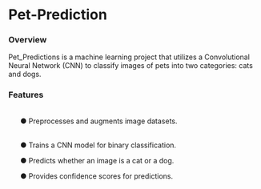 # Pet-Prediction
### Overview

Pet_Predictions is a machine learning project that utilizes a Convolutional Neural Network (CNN) to classify images of pets into two categories: cats and dogs.

### Features

<ul dir="auto">
<br>● Preprocesses and augments image datasets.</br>

<br>● Trains a CNN model for binary classification. </br>

● Predicts whether an image is a cat or a dog.

● Provides confidence scores for predictions. 
</ul>
